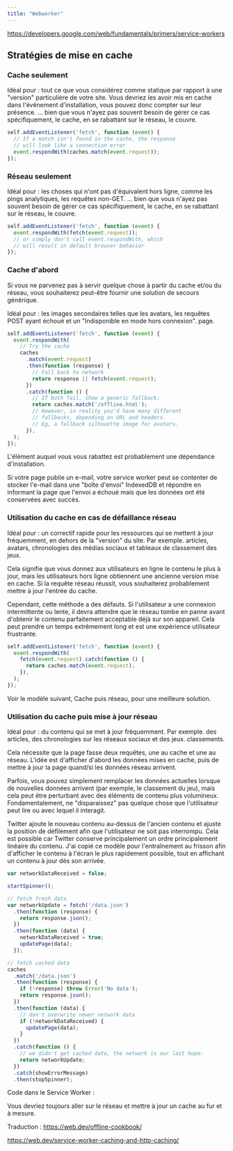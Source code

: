 ```yaml
---
title: "Webworker"
---
```



https://developers.google.com/web/fundamentals/primers/service-workers

## Stratégies de mise en cache

### Cache seulement

Idéal pour : tout ce que vous considérez comme statique par rapport à une "version" particulière de votre site. Vous devriez les avoir mis en cache dans l'événement d'installation, vous pouvez donc compter sur leur présence. … bien que vous n'ayez pas souvent besoin de gérer ce cas spécifiquement, le cache, en se rabattant sur le réseau, le couvre.

```javascript
self.addEventListener('fetch', function (event) {
  // If a match isn't found in the cache, the response
  // will look like a connection error
  event.respondWith(caches.match(event.request));
});
```

### Réseau seulement

Idéal pour : les choses qui n'ont pas d'équivalent hors ligne, comme les pings analytiques, les requêtes non-GET. … bien que vous n'ayez pas souvent besoin de gérer ce cas spécifiquement, le cache, en se rabattant sur le réseau, le couvre.

```javascript
self.addEventListener('fetch', function (event) {
  event.respondWith(fetch(event.request));
  // or simply don't call event.respondWith, which
  // will result in default browser behavior
});
```

### Cache d'abord

Si vous ne parvenez pas à servir quelque chose à partir du cache et/ou du réseau, vous souhaiterez peut-être fournir une solution de secours générique.

Idéal pour : les images secondaires telles que les avatars, les requêtes POST ayant échoué et un "Indisponible en mode hors connexion". page.

```javascript
self.addEventListener('fetch', function (event) {
  event.respondWith(
    // Try the cache
    caches
      .match(event.request)
      .then(function (response) {
        // Fall back to network
        return response || fetch(event.request);
      })
      .catch(function () {
        // If both fail, show a generic fallback:
        return caches.match('/offline.html');
        // However, in reality you'd have many different
        // fallbacks, depending on URL and headers.
        // Eg, a fallback silhouette image for avatars.
      }),
  );
});
```

L'élément auquel vous vous rabattez est probablement une dépendance d'installation.

Si votre page publie un e-mail, votre service worker peut se contenter de stocker l'e-mail dans une "boîte d'envoi" IndexedDB et répondre en informant la page que l'envoi a échoué mais que les données ont été conservées avec succès.


### Utilisation du cache en cas de défaillance réseau

Idéal pour : un correctif rapide pour les ressources qui se mettent à jour fréquemment, en dehors de la "version" du site. Par exemple. articles, avatars, chronologies des médias sociaux et tableaux de classement des jeux.

Cela signifie que vous donnez aux utilisateurs en ligne le contenu le plus à jour, mais les utilisateurs hors ligne obtiennent une ancienne version mise en cache. Si la requête réseau réussit, vous souhaiterez probablement mettre à jour l'entrée du cache.

Cependant, cette méthode a des défauts. Si l'utilisateur a une connexion intermittente ou lente, il devra attendre que le réseau tombe en panne avant d'obtenir le contenu parfaitement acceptable déjà sur son appareil. Cela peut prendre un temps extrêmement long et est une expérience utilisateur frustrante.

```javascript
self.addEventListener('fetch', function (event) {
  event.respondWith(
    fetch(event.request).catch(function () {
      return caches.match(event.request);
    }),
  );
});
```

Voir le modèle suivant, Cache puis réseau, pour une meilleure solution.

### Utilisation du cache puis mise à jour réseau

Idéal pour : du contenu qui se met à jour fréquemment. Par exemple. des articles, des chronologies sur les réseaux sociaux et des jeux. classements.

Cela nécessite que la page fasse deux requêtes, une au cache et une au réseau. L'idée est d'afficher d'abord les données mises en cache, puis de mettre à jour la page quand/si les données réseau arrivent.

Parfois, vous pouvez simplement remplacer les données actuelles lorsque de nouvelles données arrivent (par exemple, le classement du jeu), mais cela peut être perturbant avec des éléments de contenu plus volumineux. Fondamentalement, ne "disparaissez" pas quelque chose que l'utilisateur peut lire ou avec lequel il interagit.

Twitter ajoute le nouveau contenu au-dessus de l'ancien contenu et ajuste la position de défilement afin que l'utilisateur ne soit pas interrompu. Cela est possible car Twitter conserve principalement un ordre principalement linéaire du contenu. J'ai copié ce modèle pour l'entraînement au frisson afin d'afficher le contenu à l'écran le plus rapidement possible, tout en affichant un contenu à jour dès son arrivée.

```javascript
var networkDataReceived = false;

startSpinner();

// fetch fresh data
var networkUpdate = fetch('/data.json')
  .then(function (response) {
    return response.json();
  })
  .then(function (data) {
    networkDataReceived = true;
    updatePage(data);
  });

// fetch cached data
caches
  .match('/data.json')
  .then(function (response) {
    if (!response) throw Error('No data');
    return response.json();
  })
  .then(function (data) {
    // don't overwrite newer network data
    if (!networkDataReceived) {
      updatePage(data);
    }
  })
  .catch(function () {
    // we didn't get cached data, the network is our last hope:
    return networkUpdate;
  })
  .catch(showErrorMessage)
  .then(stopSpinner);
  ```

Code dans le Service Worker :

Vous devriez toujours aller sur le réseau et mettre à jour un cache au fur et à mesure.

Traduction : https://web.dev/offline-cookbook/

https://web.dev/service-worker-caching-and-http-caching/
